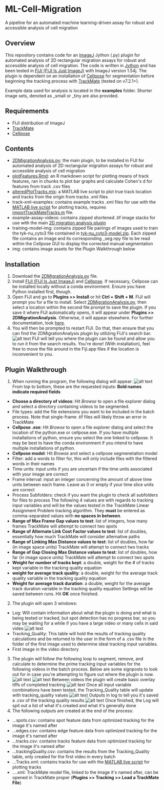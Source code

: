 # ML-Cell-Migration
A pipeline for an automated machine learning-driven assay for robust and accessible analysis of cell migration

## Overview
This repository contains code for an [ImageJ](https://imagej.net/software/imagej/) Jython (.py) plugin for automated analysis of 2D rectangular migration assays for robust and accessible analysis of cell migration. The code is written in [Jython](https://imagej.net/scripting/jython/) and has been tested in [FIJI (FIJI Is Just ImageJ)](https://imagej.net/software/fiji/downloads) with ImageJ version 1.54j. The plugin is dependent on an installation of [Cellpose](https://github.com/MouseLand/cellpose) for segmentation before beginning the tracking process with [TrackMate](https://imagej.net/plugins/trackmate/) (tested on v7.2.1+).

Example data used for analysis is located in the **examples** folder. Shorter image sets, denoted as _small or _tiny are also provided.

## Requirements
- FIJI distribution of ImageJ
- [TrackMate](https://imagej.net/plugins/trackmate/)
- [Cellpose](https://github.com/MouseLand/cellpose)

## Contents
- [2DMigrationAnalysis.py](2DMigrationAnalysis.py): the main plugin, to be installed in FIJI for automated analysis of 2D rectangular migraiton assays for robust and accessible analysis of cell migration
- [plotFeatures.Rmd](plotFeatures.Rmd): an R markdown script for plotting means of track features, ran in chunks to plot bar graphs and calculate Cohen's d for features from track .csv files
- [alteredPlotTracks.mlx](alteredPlotTracks.mlx): a MATLAB live script to plot true track location and tracks from the origin from tracks .xml files
- track-xml-examples: contains example tracks .xml files for use with the [MATLAB live script](alteredPlotTracks.mlx) for plotting tracks, requires [importTrackMateTracks.m](https://github.com/trackmate-sc/TrackMate/blob/master/scripts/importTrackMateTracks.m) file.
- example-assay-videos: contains zipped shortened .tif image stacks for use with the main [2D migration analysis plugin](2DMigationAnalysis.py)
- training-model-img: contains zipped file pairings of images used to train the tyk-nu_cyto3 file contained in [tyk-nu_cyto3-model.zip](tyk-nu_cyto3-model.zip). Each zipped file contains an image and its corresponding _seg.npy file to be read within the Cellpose GUI to display the corrected manual segmentation
- img: contains image assets for the Plugin Walkthrough below

## Installation
1. Download the [2DMigrationAnalysis.py](2DMigrationAnalysis.py) file.
2. Install [FIJI (FIJI Is Just ImageJ)](https://imagej.net/software/fiji/downloads) and [Cellpose](https://github.com/MouseLand/cellpose). If necessary, Cellpose can be installed locally without a conda environment. Ensure you have Python installed first, though.
3. Open FIJI and go to **Plugins >> Install** or hit **Ctrl + Shift + M**. FIJI will prompt you for a file to install. Select [2DMigrationAnalysis.py](2DMigrationAnalysis.py), then select a location within the second file prompt to save the plugin. If you save it where FIJI automatically opens, it will appear under **Plugins >> 2DMigrationAnalysis**. Otherwise, it will appear elsewhere. For further documentation, look [here](https://imagej.net/plugins/).
4. You will then be prompted to restart FIJI. Do that, then ensure that you can find the 2DMigrationAnalysis plugin by utilizing FIJI's search bar.
![alt text](img/alt-open.png)
FIJI will tell you where the plugin can be found and allow you to run it from the search results.
You're done! (With installation), feel free to move the file around in the Fiji.app files if the location is inconvenient to you.

## Plugin Walkthrough
1. When running the program, the following dialog will appear:
![alt text](img/user-input-window.png)
From top to bottom, these are the requested inputs:
**Bold names indicate required fields**
- **Choose a directory of videos**: Hit _Browse_ to open a file explorer dialog and select a directory containing videos to be segmented.
- File types: add the file extensions you want to be included in the batch process. Note that single-frame .tif files will likely throw an error in TrackMate
- **Cellpose .exe**: Hit _Browse_ to open a file explorer dialog and select the location of the python.exe or cellpose.exe. If you have multiple installations of python, ensure you select the one linked to cellpose. It may be best to have the conda environment if you intend to have multiple installations of python.
- **Cellpose model**: Hit _Browse_ and select a cellpose segmenetation model
- Filter: add a words to filter for, this will only include files with the filtered words in their names
- Time units: input units if you are uncertain if the time units associated with your image are correct
- Frame interval: input an integer concerning the amount of above time units between each frame. Leave as 0 or empty if your time slice units are correct
- Process Subfolders: check if you want the plugin to check all subfolders for files to process
  The following 4 values are with regards to tracking input variables and will be the values tested in the TrackMate Linear Assignment Problem tracking algorithm. They **must** be entered as comma-separated values with **no spaces in between**.
- **Range of Max Frame Gap values to test**: list of integers, how many frames TrackMate will attempt to connect two spots
- **Range of Alternate Link Cost Factor values to test**: list of doubles, essentially how much TrackMate will consider alternative paths
- **Range of Linking Max Distance values to test**: list of doubles, how far (in image space units) TrackMate will attempt to connect two tracks
- **Range of Gap Closing Max Distance values to test**: list of doubles, how far (in image space units) TrackMate will attempt to connect two spots
- **Weight for number of tracks kept**: a double, weight for the # of tracks kept variable in the tracking quality equation
- **weight for average track quality**: a double, weight for the average track quality variable in the tracking quality equation
- **Weight for average track duration**: a double, weight for the average track duration variable in the tracking quality equation
Settings will be saved between runs.
Hit **OK** once finished.
2. The plugin will open 3 windows:
  - Log: Will contain information about what the plugin is doing and what is being tested or tracked, but spot detection has no progress bar, so you may be waiting for a while if you have a large video or many cells in said video
![alt text](img/beginning-log.png)
  - Tracking_Quality: This table will hold the results of tracking quality calculations and be returned to the user in the form of a .csv file in the folder of the first image used to determine ideal tracking input variables.
  - First image in the video directory
3. The plugin will follow the following loop to segment, remove, and calculate to determine the prime tracking input variables for the following videos in the batch process. Below are some signposts to look out for in case you're attempting to figure out where the plugin is now.
![alt text](img/Tracking_Quality.png)
![alt text](img/tracking-results.png)
Between videos the plugin will create basic overlay tiffs of completed tracking
![alt text](img/tracking-quality-table.png)
Once all input variable combinations have been tested, the Tracking_Quality table will update with tracking_quality values
![alt text](img/output-tracking-quality.png)
Outputs in log to tell you it's saved a .csv of the tracking quality results
![alt text](img/final_output.png)
Once finished, the Log will spit out a list of what it's created and what it's generally done
4. The following outputs are created at the end of the process:
- ...spots.csv: contains spot feature data from optimized tracking for the image it's named after
- ...edges.csv: contains edge feature data from optimized tracking for the image it's named after
- ...tracks.csv: contains tracks feature data from optimized tracking for the image it's named after
- ...trackingQuality.csv: contains the results from the Tracking_Quality table, only created for the first video in every batch
- ...Tracks.xml: contains tracks for use with the [MATLAB live script](alteredPlotTracks.mlx) for plotting tracks
- ....xml: TrackMate model file, linked to the image it's named after, can be opened in TrackMate proper (**Plugins >> Tracking >> Load a TrackMate File**)
